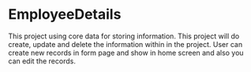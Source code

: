 # EmployeeDetails

This project using core data for storing information. This project will do create, update and delete the information within in the project. 
User can create new records in form page and show in home screen and also you can edit the records.


